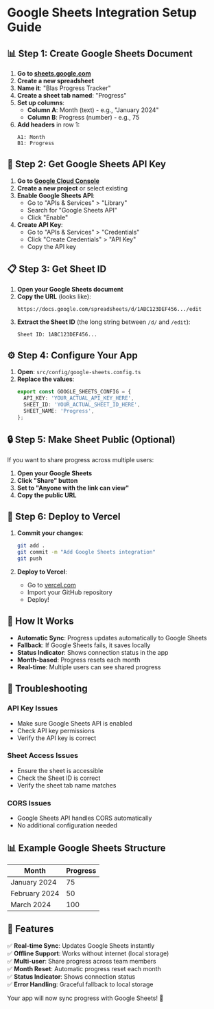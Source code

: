 # Google Sheets Integration Setup Guide

## 📊 **Step 1: Create Google Sheets Document**

1. **Go to [sheets.google.com](https://sheets.google.com)**
2. **Create a new spreadsheet**
3. **Name it**: "Blas Progress Tracker"
4. **Create a sheet tab named**: "Progress"
5. **Set up columns**:
   - **Column A**: Month (text) - e.g., "January 2024"
   - **Column B**: Progress (number) - e.g., 75
6. **Add headers** in row 1:
   ```
   A1: Month
   B1: Progress
   ```

## 🔑 **Step 2: Get Google Sheets API Key**

1. **Go to [Google Cloud Console](https://console.cloud.google.com)**
2. **Create a new project** or select existing
3. **Enable Google Sheets API**:
   - Go to "APIs & Services" > "Library"
   - Search for "Google Sheets API"
   - Click "Enable"
4. **Create API Key**:
   - Go to "APIs & Services" > "Credentials"
   - Click "Create Credentials" > "API Key"
   - Copy the API key

## 📋 **Step 3: Get Sheet ID**

1. **Open your Google Sheets document**
2. **Copy the URL** (looks like):
   ```
   https://docs.google.com/spreadsheets/d/1ABC123DEF456.../edit
   ```
3. **Extract the Sheet ID** (the long string between `/d/` and `/edit`):
   ```
   Sheet ID: 1ABC123DEF456...
   ```

## ⚙️ **Step 4: Configure Your App**

1. **Open**: `src/config/google-sheets.config.ts`
2. **Replace the values**:
   ```typescript
   export const GOOGLE_SHEETS_CONFIG = {
     API_KEY: 'YOUR_ACTUAL_API_KEY_HERE',
     SHEET_ID: 'YOUR_ACTUAL_SHEET_ID_HERE',
     SHEET_NAME: 'Progress',
   };
   ```

## 🔒 **Step 5: Make Sheet Public (Optional)**

If you want to share progress across multiple users:

1. **Open your Google Sheets**
2. **Click "Share" button**
3. **Set to "Anyone with the link can view"**
4. **Copy the public URL**

## 🚀 **Step 6: Deploy to Vercel**

1. **Commit your changes**:
   ```bash
   git add .
   git commit -m "Add Google Sheets integration"
   git push
   ```

2. **Deploy to Vercel**:
   - Go to [vercel.com](https://vercel.com)
   - Import your GitHub repository
   - Deploy!

## 📱 **How It Works**

- **Automatic Sync**: Progress updates automatically to Google Sheets
- **Fallback**: If Google Sheets fails, it saves locally
- **Status Indicator**: Shows connection status in the app
- **Month-based**: Progress resets each month
- **Real-time**: Multiple users can see shared progress

## 🔧 **Troubleshooting**

### **API Key Issues**
- Make sure Google Sheets API is enabled
- Check API key permissions
- Verify the API key is correct

### **Sheet Access Issues**
- Ensure the sheet is accessible
- Check the Sheet ID is correct
- Verify the sheet tab name matches

### **CORS Issues**
- Google Sheets API handles CORS automatically
- No additional configuration needed

## 📊 **Example Google Sheets Structure**

| Month | Progress |
|-------|----------|
| January 2024 | 75 |
| February 2024 | 50 |
| March 2024 | 100 |

## 🎯 **Features**

✅ **Real-time Sync**: Updates Google Sheets instantly  
✅ **Offline Support**: Works without internet (local storage)  
✅ **Multi-user**: Share progress across team members  
✅ **Month Reset**: Automatic progress reset each month  
✅ **Status Indicator**: Shows connection status  
✅ **Error Handling**: Graceful fallback to local storage  

Your app will now sync progress with Google Sheets! 🎉
